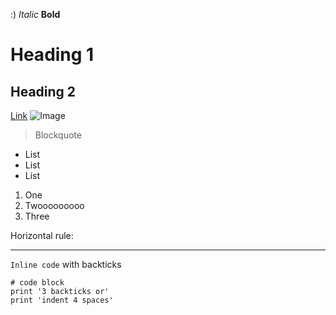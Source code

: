 :)
*Italic*
**Bold**
# Heading 1
## Heading 2
[Link](http://a.com)
![Image](https://png.pngtree.com/png-clipart/20190108/ourmid/pngtree-tree-green-plant-photography-png-png-image_305004.jpg)
> Blockquote
* List
* List
* List

1. One
2. Twooooooooo
3. Three

Horizontal rule:

---
`Inline code` with backticks

```
# code block
print '3 backticks or'
print 'indent 4 spaces'
```
